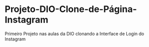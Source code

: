 # Projeto-DIO-Clone-de-Página-Instagram
Primeiro Projeto nas aulas da DIO clonando a Interface de Login do Instagram
